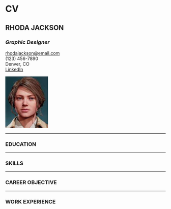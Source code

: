 # CV

## RHODA JACKSON
### _Graphic Designer_  
<rhodajackson@email.com>  
(123) 456-7890  
Denver, CO  
[LinkedIn](https://linkedin.com "Send me a message")

![Photo](designer.png)

---

### EDUCATION


---

### SKILLS


---

### CAREER OBJECTIVE


---

### WORK EXPERIENCE


